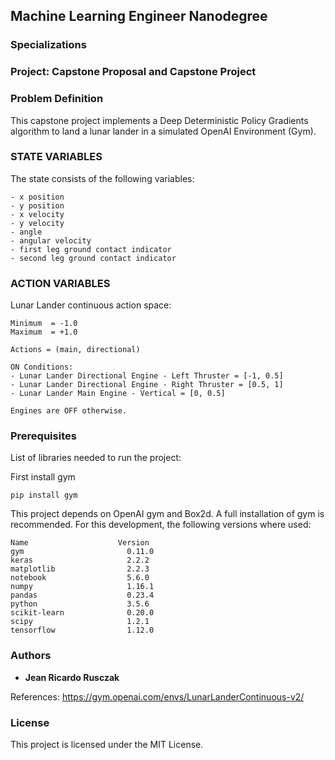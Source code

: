 ## Machine Learning Engineer Nanodegree
### Specializations
### Project: Capstone Proposal and Capstone Project

### Problem Definition

This capstone project implements a Deep Deterministic Policy Gradients algorithm to land a lunar lander in a simulated OpenAI Environment (Gym).

### STATE VARIABLES
The state consists of the following variables:
```
- x position
- y position
- x velocity
- y velocity
- angle
- angular velocity
- first leg ground contact indicator
- second leg ground contact indicator
```

### ACTION VARIABLES
Lunar Lander continuous action space:
```
Minimum  = -1.0
Maximum  = +1.0

Actions = (main, directional)

ON Conditions:
- Lunar Lander Directional Engine - Left Thruster = [-1, 0.5] 
- Lunar Lander Directional Engine - Right Thruster = [0.5, 1]
- Lunar Lander Main Engine - Vertical = [0, 0.5]

Engines are OFF otherwise.

```
### Prerequisites

List of libraries needed to run the project: 

First install gym

```
pip install gym
```

This project depends on OpenAI gym and Box2d.
A full installation of gym is recommended.
For this development, the following versions where used:
```
Name                    Version                
gym                       0.11.0                   
keras                     2.2.2             
matplotlib                2.2.3            
notebook                  5.6.0                 
numpy                     1.16.1             
pandas                    0.23.4          
python                    3.5.6            
scikit-learn              0.20.0         
scipy                     1.2.1           
tensorflow                1.12.0             

```

### Authors

* **Jean Ricardo Rusczak**

References: https://gym.openai.com/envs/LunarLanderContinuous-v2/

### License

This project is licensed under the MIT License.
